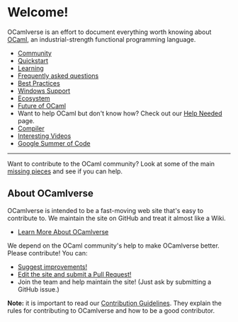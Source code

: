 # Welcome!

OCamlverse is an effort to document everything worth knowing about
[OCaml](http://www.ocaml.org/), an industrial-strength
functional programming language.

* [Community](content/community.md)
* [Quickstart](content/quickstart.md)
* [Learning](content/learning.md)
* [Frequently asked questions](content/faq.md)
* [Best Practices](content/best_practices.md)
* [Windows Support](content/windows_support.md)
* [Ecosystem](content/ecosystem.md)
* [Future of OCaml](content/future_ocaml.md)
* Want to help OCaml but don't know how? Check out our [Help Needed](content/help_needed.md) page.
* [Compiler](content/compiler.md)
* [Interesting Videos](content/video.md)
* [Google Summer of Code](content/gsoc.md)

---

Want to contribute to the OCaml community?
Look at some of the main
[missing pieces](content/missing_pieces.md) and see if you can help.

## About OCamlverse

OCamlverse is intended to be a fast-moving web site that's easy to
contribute to. We maintain the site on GitHub and treat it almost like
a Wiki.

* [Learn More About OCamlverse](content/about.md)

We depend on the OCaml community's help to make OCamlverse better.
Please contribute! You can:

* [Suggest improvements!](https://github.com/OCamlverse/ocamlverse.github.io/issues)
* [Edit the site and submit a Pull Request!](https://github.com/OCamlverse/ocamlverse.github.io/pulls)
* Join the team and help maintain the site! (Just ask by submitting a GitHub issue.)

**Note:** it is important to read our [Contribution Guidelines](content/contrib.md).
They explain the rules for contributing to OCamlverse and how to be a
good contributor.
